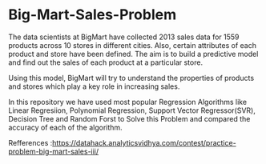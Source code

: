 # Big-Mart-Sales-Problem
The data scientists at BigMart have collected 2013 sales data for 1559 products across 10 stores in different cities. Also, certain attributes of each product and store have been defined. The aim is to build a predictive model and find out the sales of each product at a particular store.

Using this model, BigMart will try to understand the properties of products and stores which play a key role in increasing sales.

In this repository we have used most popular Regression Algorithms like Linear Regresiion, Polynomial Regression, Support Vector Regressor(SVR), Decision Tree and Random Forst to Solve this Problem and compared the accuracy of each of the algorithm.

Refferences :https://datahack.analyticsvidhya.com/contest/practice-problem-big-mart-sales-iii/
